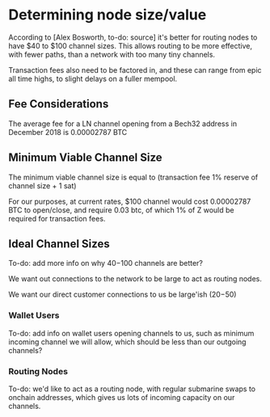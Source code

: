 # Determining node size/value

According to [Alex Bosworth, to-do: source] it's better for routing nodes to have $40 to $100 channel sizes. This allows routing to be more effective, with fewer paths, than a network with too many tiny channels. 

Transaction fees also need to be factored in, and these can range from epic all time highs, to slight delays on a fuller mempool.

## Fee Considerations

The average fee for a LN channel opening from a Bech32 address in December 2018 is 0.00002787 BTC

## Minimum Viable Channel Size

The minimum viable channel size is equal to (transaction fee 1% reserve of channel size + 1 sat)

For our purposes, at current rates, $100 channel would cost 0.00002787 BTC to open/close, and require 0.03 btc, of which 1% of Z would be required for transaction fees.

## Ideal Channel Sizes

To-do: add more info on why $40-$100 channels are better?

We want out connections to the network to be large to act as routing nodes.

We want our direct customer connections to us be large'ish ($20-$50)

### Wallet Users
To-do: add info on wallet users opening channels to us, such as minimum incoming channel we will allow, which should be less than our outgoing channels?

### Routing Nodes
To-do: we'd like to act as a routing node, with regular submarine swaps to onchain addresses, which gives us lots of incoming capacity on our channels.
